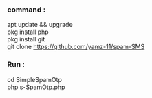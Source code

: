 




<h3>command :</h3>

apt update && upgrade<br>
pkg install php<br>
pkg install git<br>
git clone https://github.com/yamz-11/spam-SMS

<h3>Run :</h3>
cd SimpleSpamOtp<br>
php s-SpamOtp.php
</div>


